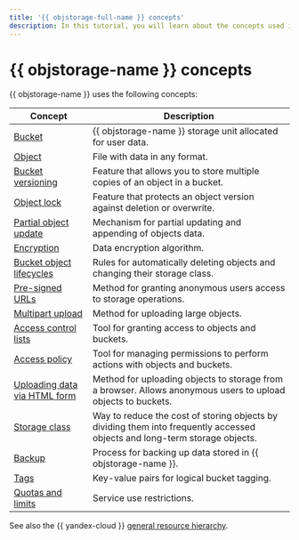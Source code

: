 ```yaml
---
title: '{{ objstorage-full-name }} concepts'
description: In this tutorial, you will learn about the concepts used in {{ objstorage-name }}.
---
```


# {{ objstorage-name }} concepts

{{ objstorage-name }} uses the following concepts:


| Concept | Description |
--------|----------
| [Bucket](bucket.md) | {{ objstorage-name }} storage unit allocated for user data. |
| [Object](object.md) | File with data in any format. |
| [Bucket versioning](versioning.md) | Feature that allows you to store multiple copies of an object in a bucket. |
| [Object lock](object-lock.md) | Feature that protects an object version against deletion or overwrite. |
| [Partial object update](object-patch.md) | Mechanism for partial updating and appending of objects data. |
| [Encryption](encryption.md) | Data encryption algorithm. |
| [Bucket object lifecycles](lifecycles.md) | Rules for automatically deleting objects and changing their storage class. |
| [Pre-signed URLs](pre-signed-urls.md) | Method for granting anonymous users access to storage operations. |
| [Multipart upload](multipart.md) | Method for uploading large objects. |
| [Access control lists](acl.md) | Tool for granting access to objects and buckets. |
| [Access policy](policy.md) | Tool for managing permissions to perform actions with objects and buckets. |
| [Uploading data via HTML form](presigned-post-forms.md) | Method for uploading objects to storage from a browser. Allows anonymous users to upload objects to buckets. |
| [Storage class](storage-class.md) | Way to reduce the cost of storing objects by dividing them into frequently accessed objects and long-term storage objects. |
| [Backup](backup.md) | Process for backing up data stored in {{ objstorage-name }}. |
| [Tags](tags.md) | Key-value pairs for logical bucket tagging. |
| [Quotas and limits](limits.md) | Service use restrictions. |




See also the {{ yandex-cloud }} [general resource hierarchy](../../resource-manager/concepts/resources-hierarchy.md).
